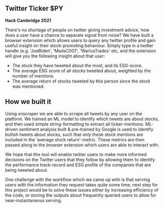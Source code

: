 ## Twitter Ticker $PY
__Hack Cambridge 2021__

There's no shortage of people on twitter giving investment advice, how does a user have a chance to separate signal from noise? We have built a browser extension which allows users to query any twitter profile and gain useful insight on their stock-promoting behaviour. Simply type in a twitter handle (e.g. 'JoeBiden', 'MadsC007', 'WarlusTrades' etc, and the extension will give you the following insight about that user:

- The stock they have tweeted about the most, and its ESG-score.
- The average ESG score of all stocks tweeted about, weighted by the number of mentions.
- The average return of stocks tweeted by this person since the stock was mentioned.

## How we built it
Using snscraper we are able to scrape all tweets by any user on the platform. We trained an ML model to identify which tweets are about stocks, and then used simple string-formatting to extract all ticker-mentions. ML-driven sentiment analysis built & pre-trained by Google is used to identify bullish tweets about stocks, such that only these stock mentions are included in the 'average stock return'-metric. These metrics are then passed along to the browser extension which users are able to interact with.

We hope that this tool will enable twitter users to make more informed decisions on the Twitter users that they follow by allowing them to identify the performance track-record and ESG profile of the companies that are being tweeted about.

One challenge with the workflow which we came up with is that serving users with the information they request takes quite some time; next step for this project would be to solve these issues either by increasing efficiency of the code, or storing the outputs about frequently queried users to allow for near-instantaneous serving.

